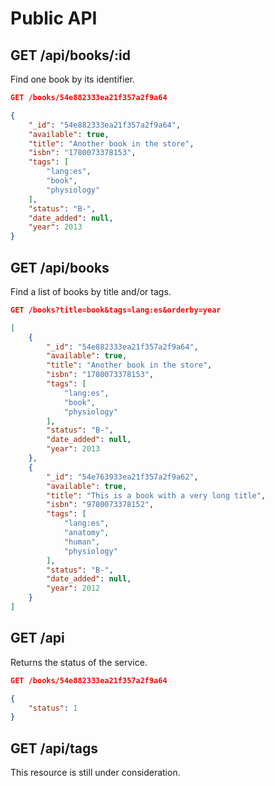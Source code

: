# Public API

## GET /api/books/:id

Find one book by its identifier.

```json
GET /books/54e882333ea21f357a2f9a64

{
    "_id": "54e882333ea21f357a2f9a64",
    "available": true,
    "title": "Another book in the store",
    "isbn": "1780073378153",
    "tags": [
        "lang:es",
        "book",
        "physiology"
    ],
    "status": "B-",
    "date_added": null,
    "year": 2013
}
```

## GET /api/books

Find a list of books by title and/or tags.

```json
GET /books?title=book&tags=lang:es&orderby=year

[
    {
        "_id": "54e882333ea21f357a2f9a64",
        "available": true,
        "title": "Another book in the store",
        "isbn": "1780073378153",
        "tags": [
            "lang:es",
            "book",
            "physiology"
        ],
        "status": "B-",
        "date_added": null,
        "year": 2013
    },
    {
        "_id": "54e763933ea21f357a2f9a62",
        "available": true,
        "title": "This is a book with a very long title",
        "isbn": "9780073378152",
        "tags": [
            "lang:es",
            "anatomy",
            "human",
            "physiology"
        ],
        "status": "B-",
        "date_added": null,
        "year": 2012
    }
]
```

## GET /api

Returns the status of the service.

```json
GET /books/54e882333ea21f357a2f9a64

{
    "status": 1
}
```

## GET /api/tags

This resource is still under consideration.
